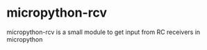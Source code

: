 micropython-rcv
===============

micropython-rcv is a small module to get input from RC receivers in micropython
